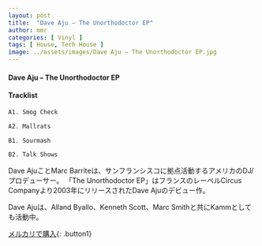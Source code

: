 ```yaml
---
layout: post
title:  "Dave Aju – The Unorthodoctor EP"
author: mmr
categories: [ Vinyl ]
tags: [ House, Tech House ]
image: ../assets/images/Dave Aju – The Unorthodoctor EP.jpg
---
```


#### Dave Aju – The Unorthodoctor EP

#### Tracklist
```md
A1. Smog Check

A2. Mallrats

B1. Sourmash

B2. Talk Shows
```

Dave AjuことMarc Barriteは、サンフランシスコに拠点活動するアメリカのDJ/プロデューサー。
「The Unorthodoctor EP」はフランスのレーベルCircus Companyより2003年にリリースされたDave Ajuのデビュー作。

Dave Ajuは、Alland Byallo、Kenneth Scott、Marc Smithと共にKammとしても活動中。



[メルカリで購入](https://jp.mercari.com/item/m44121616957){: .button1}

